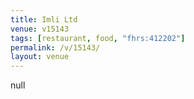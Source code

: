 ```yaml
---
title: Imli Ltd
venue: v15143
tags: [restaurant, food, "fhrs:412202"]
permalink: /v/15143/
layout: venue
---
```

null